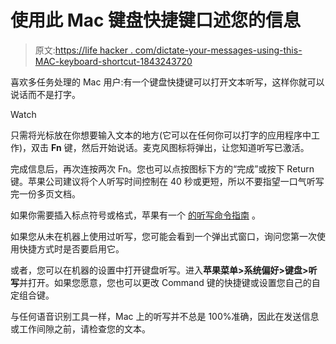 # 使用此 Mac 键盘快捷键口述您的信息

> 原文:[https://life hacker . com/dictate-your-messages-using-this-MAC-keyboard-shortcut-1843243720](https://lifehacker.com/dictate-your-messages-using-this-mac-keyboard-shortcut-1843243720)

喜欢多任务处理的 Mac 用户:有一个键盘快捷键可以打开文本听写，这样你就可以说话而不是打字。

Watch

只需将光标放在你想要输入文本的地方(它可以在任何你可以打字的应用程序中工作)，双击 **Fn** 键，然后开始说话。麦克风图标将弹出，让您知道听写已激活。

完成信息后，再次连按两次 Fn。您也可以点按图标下方的“完成”或按下 Return 键。苹果公司建议将个人听写时间控制在 40 秒或更短，所以不要指望一口气听写完一份多页文档。

如果你需要插入标点符号或格式，苹果有一个 [的听写命令指南](https://support.apple.com/guide/mac-help/commands-for-dictating-text-on-mac-mh40695/mac) 。

如果您从未在机器上使用过听写，您可能会看到一个弹出式窗口，询问您第一次使用快捷方式时是否要启用它。

或者，您可以在机器的设置中打开键盘听写。进入**苹果菜单>系统偏好>键盘>听写**并打开。如果您愿意，您也可以更改 Command 键的快捷键或设置您自己的自定组合键。

与任何语音识别工具一样，Mac 上的听写并不总是 100%准确，因此在发送信息或工作间隙之前，请检查您的文本。